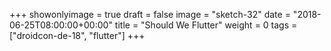 +++
showonlyimage = true
draft = false
image = "sketch-32"
date = "2018-06-25T08:00:00+00:00"
title = "Should We Flutter"
weight = 0
tags = ["droidcon-de-18", "flutter"]
+++


